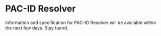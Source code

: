 # PAC-ID Resolver

Information and specification for PAC-ID Resolver will be available within the next few days.
Stay tuend.
